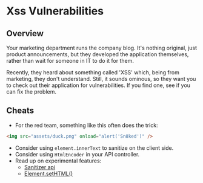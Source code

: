 # Xss Vulnerabilities

## Overview

Your marketing department runs the company blog. It's nothing original, just product announcements, but they 
developed the application themselves, rather than wait for someone in IT to do it for them. 

Recently, they heard about something called 'XSS' which, being from marketing, they don't understand. Still, 
it sounds ominous, so they want you to check out their application for vulnerabilities. If you find one, see if 
you can fix the problem.








































## Cheats
* For the red team, something like this often does the trick:
```html
<img src="assets/duck.png" onload="alert('Sn8ked')" />
```
* Consider using `element.innerText` to sanitize on the client side.
* Consider using `HtmlEncoder` in your API controller.
* Read up on experimental features:
  - [Sanitizer api](https://developer.mozilla.org/en-US/docs/Web/API/HTML_Sanitizer_API)
  - [Element.setHTML()](https://developer.mozilla.org/en-US/docs/Web/API/Element/setHTML)

